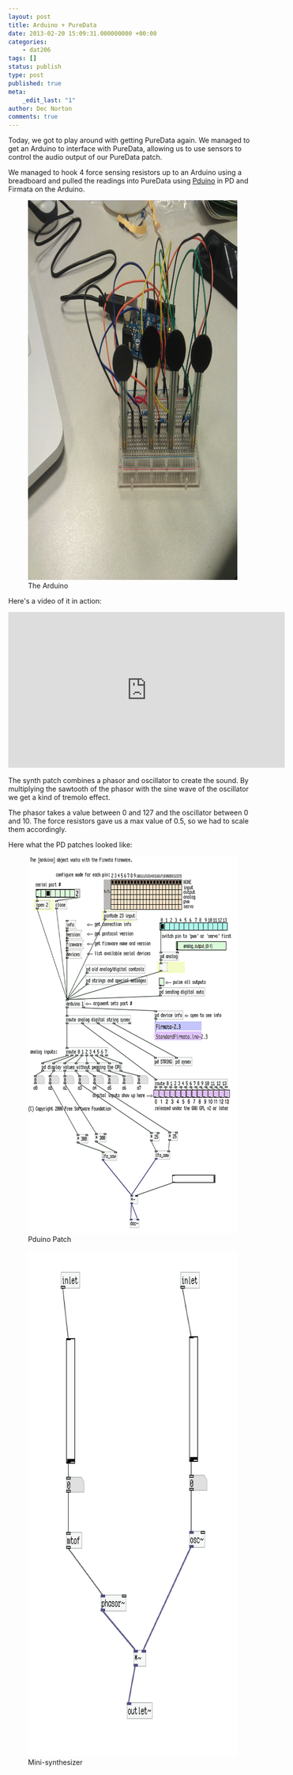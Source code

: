```yaml
---
layout: post
title: Arduino + PureData
date: 2013-02-20 15:09:31.000000000 +00:00
categories:
    - dat206
tags: []
status: publish
type: post
published: true
meta:
    _edit_last: "1"
author: Dec Norton
comments: true
---
```


<p>Today, we got to play around with getting PureData again. We managed to get an Arduino to interface with PureData, allowing us to use sensors to control the audio output of our PureData patch.</p>

<!--more-->

<p>We managed to hook 4 force sensing resistors up to an Arduino using a breadboard and pulled the readings into PureData using <a href="https://at.or.at/hans/pd/objects.html">Pduino</a> in PD and Firmata on the Arduino.</p>
<figure><a href="/assets/IMG_20130220_142846.jpg"><img src="/assets/IMG_20130220_142846.jpg" alt="IMG_20130220_142846" width="1024" height="768" class="alignnone size-large wp-image-416" /></a><br />
<figcaption>The Arduino</figcaption>
</figure>
<p>Here's a video of it in action:</p>
<p>
    <iframe width="560" height="315" src="https://www.youtube.com/embed/Vl__jNvYqAQ" frameborder="0" allowfullscreen></iframe>
</p>
<p>The synth patch combines a phasor and oscillator to create the sound. By multiplying the sawtooth of the phasor with the sine wave of the oscillator we get a kind of tremolo effect.</p>
<p>The phasor takes a value between 0 and 127 and the oscillator between 0 and 10. The force resistors gave us a max value of 0.5, so we had to scale them accordingly.</p>
<p>Here what the PD patches looked like:</p>
<figure><a href="/assets/Screen-Shot-2013-02-20-at-14.10.59-copy.png"><img src="/assets/Screen-Shot-2013-02-20-at-14.10.59-copy.png" alt="Screen Shot 2013-02-20 at 14.10.59 copy" width="651" height="764" class="alignnone size-full wp-image-412" /></a><br />
<figcaption>Pduino Patch</figcaption>
</figure>
<figure><a href="/assets/Screen-Shot-2013-02-21-at-15.14.38-copy.png"><img src="/assets/Screen-Shot-2013-02-21-at-15.14.38-copy.png" alt="Screen Shot 2013-02-21 at 15.14.38 copy" width="724" height="1024" class="alignnone size-large wp-image-413" /></a><br />
<figcaption>Mini-synthesizer</figcaption>
</figure>
